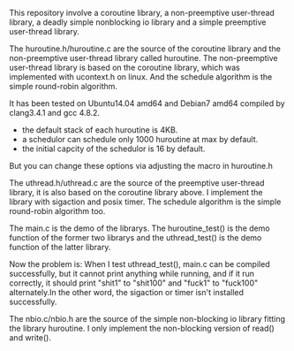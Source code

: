 This repository involve a coroutine library, a non-preemptive user-thread library, a deadly simple nonblocking io library and a simple preemptive user-thread library.

The huroutine.h/huroutine.c are the source of the coroutine library and the non-preemptive user-thread library called huroutine.
The non-preemptive user-thread library is based on the coroutine library, which was implemented with ucontext.h on linux. And the schedule algorithm is the simple round-robin algorithm.

It has been tested on Ubuntu14.04 amd64 and Debian7 amd64 compiled by clang3.4.1 and gcc 4.8.2.

* the default stack of each huroutine is 4KB.
* a schedulor can schedule only 1000 huroutine at max by default.
* the initial capcity of the schedulor is 16 by default.

But you can change these options via adjusting the macro in huroutine.h

The uthread.h/uthread.c are the source of the preemptive user-thread library, it is also based on the coroutine library above. I implement the library with sigaction and posix timer. The schedule algorithm is the simple round-robin algorithm too.

The main.c is the demo of the librarys. The huroutine\_test() is the demo function of the former two librarys and the uthread\_test() is the demo function of the latter library. 

Now the problem is: When I test uthread\_test(), main.c can be compiled successfully, but it cannot print anything while running, and if it run correctly, it should print "shit1" to "shit100" and "fuck1" to "fuck100" alternately.In the other word, the sigaction or timer isn't installed successfully. 

The nbio.c/nbio.h are the source of the simple non-blocking io library fitting the library huroutine. I only implement the non-blocking version of read() and write().
